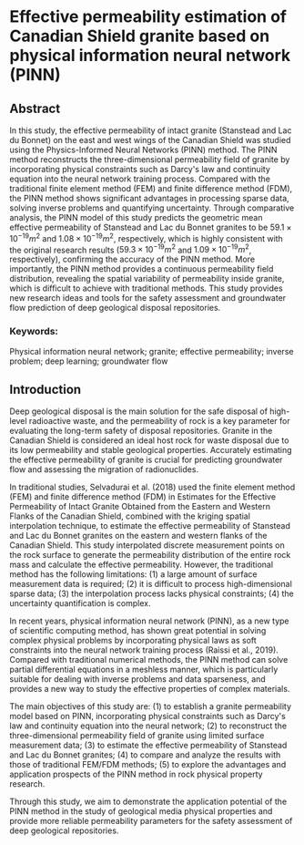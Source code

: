 # Effective permeability estimation of Canadian Shield granite based on physical information neural network (PINN)

## Abstract

In this study, the effective permeability of intact granite (Stanstead and Lac du Bonnet) on the east and west wings of the Canadian Shield was studied using the Physics-Informed Neural Networks (PINN) method. The PINN method reconstructs the three-dimensional permeability field of granite by incorporating physical constraints such as Darcy's law and continuity equation into the neural network training process. Compared with the traditional finite element method (FEM) and finite difference method (FDM), the PINN method shows significant advantages in processing sparse data, solving inverse problems and quantifying uncertainty. Through comparative analysis, the PINN model of this study predicts the geometric mean effective permeability of Stanstead and Lac du Bonnet granites to be $59.1×10^{-19}m^2$ and $1.08×10^{-19}m^2$, respectively, which is highly consistent with the original research results ($59.3×10^{-19}m^2$ and $1.09×10^{-19}m^2$, respectively), confirming the accuracy of the PINN method. More importantly, the PINN method provides a continuous permeability field distribution, revealing the spatial variability of permeability inside granite, which is difficult to achieve with traditional methods. This study provides new research ideas and tools for the safety assessment and groundwater flow prediction of deep geological disposal repositories.

### Keywords:
Physical information neural network; granite; effective permeability; inverse problem; deep learning; groundwater flow

## Introduction

Deep geological disposal is the main solution for the safe disposal of high-level radioactive waste, and the permeability of rock is a key parameter for evaluating the long-term safety of disposal repositories. Granite in the Canadian Shield is considered an ideal host rock for waste disposal due to its low permeability and stable geological properties. Accurately estimating the effective permeability of granite is crucial for predicting groundwater flow and assessing the migration of radionuclides.

In traditional studies, Selvadurai et al. (2018) used the finite element method (FEM) and finite difference method (FDM) in Estimates for the Effective Permeability of Intact Granite Obtained from the Eastern and Western Flanks of the Canadian Shield, combined with the kriging spatial interpolation technique, to estimate the effective permeability of Stanstead and Lac du Bonnet granites on the eastern and western flanks of the Canadian Shield. This study interpolated discrete measurement points on the rock surface to generate the permeability distribution of the entire rock mass and calculate the effective permeability. However, the traditional method has the following limitations: (1) a large amount of surface measurement data is required; (2) it is difficult to process high-dimensional sparse data; (3) the interpolation process lacks physical constraints; (4) the uncertainty quantification is complex.

In recent years, physical information neural network (PINN), as a new type of scientific computing method, has shown great potential in solving complex physical problems by incorporating physical laws as soft constraints into the neural network training process (Raissi et al., 2019). Compared with traditional numerical methods, the PINN method can solve partial differential equations in a meshless manner, which is particularly suitable for dealing with inverse problems and data sparseness, and provides a new way to study the effective properties of complex materials.

The main objectives of this study are: (1) to establish a granite permeability model based on PINN, incorporating physical constraints such as Darcy's law and continuity equation into the neural network; (2) to reconstruct the three-dimensional permeability field of granite using limited surface measurement data; (3) to estimate the effective permeability of Stanstead and Lac du Bonnet granites; (4) to compare and analyze the results with those of traditional FEM/FDM methods; (5) to explore the advantages and application prospects of the PINN method in rock physical property research.

Through this study, we aim to demonstrate the application potential of the PINN method in the study of geological media physical properties and provide more reliable permeability parameters for the safety assessment of deep geological repositories.